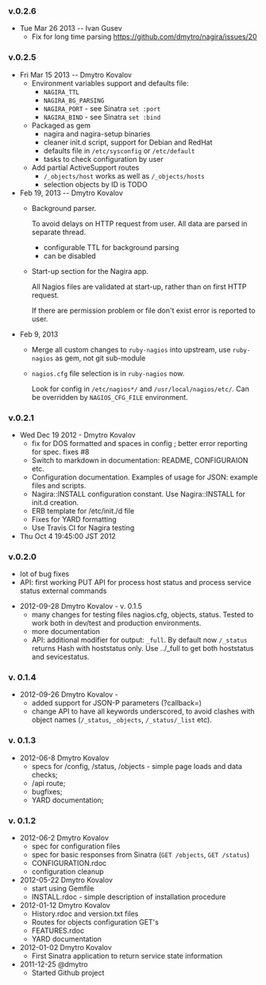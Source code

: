 ### v.0.2.6

* Tue Mar 26 2013 -- Ivan Gusev
  - Fix for long time parsing https://github.com/dmytro/nagira/issues/20

### v.0.2.5

* Fri Mar 15 2013 -- Dmytro Kovalov
  - Environment variables support and defaults file:
    - `NAGIRA_TTL`
    - `NAGIRA_BG_PARSING`
    - `NAGIRA_PORT` - see Sinatra `set :port`
    - `NAGIRA_BIND` - see Sinatra `set :bind`
  - Packaged as gem
    - nagira and nagira-setup binaries
    - cleaner init.d script, support for Debian and RedHat
    - defaults file in `/etc/sysconfig` or `/etc/default`
    - tasks to check configuration by user
  - Add partial ActiveSupport routes
    - `/_objects/host` works as well as `/_objects/hosts`
    - selection objects by ID is TODO
* Feb 19, 2013 -- Dmytro Kovalov    
  - Background parser. 
  
      To avoid delays on HTTP request from user. All data are parsed in separate thread.
    - configurable TTL for background parsing
    - can be disabled
  - Start-up section for the Nagira app. 

      All Nagios files are validated at start-up, rather than on first HTTP request. 

      If there are permission problem or file don't exist error is reported to user.
* Feb 9, 2013    
  - Merge all custom changes to `ruby-nagios` into upstream, use `ruby-nagios` as gem, not git sub-module
  - `nagios.cfg` file selection is in `ruby-nagios` now. 

      Look for config in `/etc/nagios*/` and `/usr/local/nagios/etc/`. Can be overridden by `NAGIOS_CFG_FILE` environment.
  
### v.0.2.1 

* Wed Dec 19 2012 - Dmytro Kovalov
  - fix for DOS formatted and spaces in config ; better error reporting for spec. fixes #8
  - Switch to markdown in documentation: README, CONFIGURAION etc.
  - Configuration documentation. Examples of usage for JSON: example files and scripts.
  - Nagira::INSTALL configuration constant. Use Nagira::INSTALL for init.d creation.
  - ERB  template for /etc/init./d file
  - Fixes for YARD formatting
  - Use Travis CI for Nagira testing
* Thu Oct  4 19:45:00 JST 2012 

###  v.0.2.0

  - lot of bug fixes
  - API: first working PUT API for process host status and process service status external commands
* 2012-09-28 Dmytro Kovalov - v. 0.1.5
  - many changes for testing files nagios.cfg, objects, status. Tested to work both in dev/test and production environments. 
  - more documentation
  - API: additional modifier for output: `_full`. By default now `/_status` returns Hash with hoststatus only. Use ../_full to get both hoststatus and sevicestatus.

### v. 0.1.4  

* 2012-09-26 Dmytro Kovalov - 
  - added support for JSON-P parameters (?callback=<nam>)
  - change API to have all keywords underscored, to avoid clashes with object names (`/_status`, `_objects`, `/_status/_list` etc).

### v. 0.1.3  

* 2012-06-8 Dmytro Kovalov 
  - specs for /config, /status, /objects - simple page loads and data
    checks;
  - /api route;
  - bugfixes;
  - YARD documentation;

### v. 0.1.2  

* 2012-06-2 Dmytro Kovalov 
  - spec for configuration files 
  - spec for basic responses from Sinatra (`GET /objects`, `GET /status`)
  - CONFIGURATION.rdoc
  - configuration cleanup
* 2012-05-22 Dmytro Kovalov
  - start using Gemfile 
  - INSTALL.rdoc - simple description of installation procedure
* 2012-01-12 Dmytro Kovalov
  - History.rdoc and version.txt files
  - Routes for objects configuration GET's
  - FEATURES.rdoc
  - YARD documentation 
* 2012-01-02 Dmytro Kovalov
  - First Sinatra application to return service state information
* 2011-12-25 @dmytro
  - Started Github project


